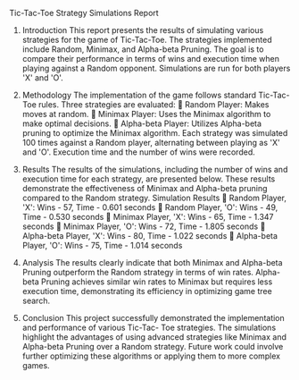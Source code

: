Tic-Tac-Toe Strategy Simulations Report


1. Introduction
This report presents the results of simulating various strategies for the game of Tic-Tac-Toe. The
strategies implemented include Random, Minimax, and Alpha-beta Pruning. The goal is to
compare their performance in terms of wins and execution time when playing against a Random
opponent. Simulations are run for both players 'X' and 'O'.


2. Methodology
The implementation of the game follows standard Tic-Tac-Toe rules. Three strategies are
evaluated:
 Random Player: Makes moves at random.
 Minimax Player: Uses the Minimax algorithm to make optimal decisions.
 Alpha-beta Player: Utilizes Alpha-beta pruning to optimize the Minimax algorithm.
Each strategy was simulated 100 times against a Random player, alternating between playing as
'X' and 'O'. Execution time and the number of wins were recorded.


3. Results
The results of the simulations, including the number of wins and execution time for each
strategy, are presented below. These results demonstrate the effectiveness of Minimax and
Alpha-beta pruning compared to the Random strategy.
Simulation Results
 Random Player, 'X': Wins - 57, Time - 0.601 seconds
 Random Player, 'O': Wins - 49, Time - 0.530 seconds
 Minimax Player, 'X': Wins - 65, Time - 1.347 seconds
 Minimax Player, 'O': Wins - 72, Time - 1.805 seconds
 Alpha-beta Player, 'X': Wins - 80, Time - 1.022 seconds
 Alpha-beta Player, 'O': Wins - 75, Time - 1.014 seconds


4. Analysis
The results clearly indicate that both Minimax and Alpha-beta Pruning outperform the Random
strategy in terms of win rates. Alpha-beta Pruning achieves similar win rates to Minimax but
requires less execution time, demonstrating its efficiency in optimizing game tree search.


5. Conclusion
This project successfully demonstrated the implementation and performance of various Tic-Tac-
Toe strategies. The simulations highlight the advantages of using advanced strategies like
Minimax and Alpha-beta Pruning over a Random strategy. Future work could involve further
optimizing these algorithms or applying them to more complex games.

